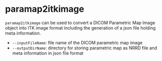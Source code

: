 # paramap2itkimage

`paramap2itkimage` can be used to convert a DICOM Parametric Map Image object into ITK image format including the generation of a json file holding meta information.

* `--inputFileName`: file name of the DICOM parametric map image 
* `--outputDirName`: directory for storing parametric map as NRRD file and meta information in json file format

